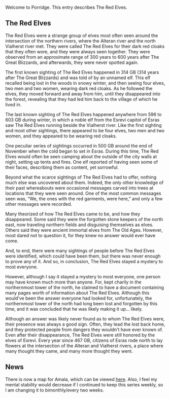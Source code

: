 Welcome to Porridge. This entry describes The Red Elves.

## The Red Elves
The Red Elves were a strange group of elves most often seen around the intersection of the northern rivers, where the Alteran river and the north Vialherst river met. They were called The Red Elves for their dark red cloaks that they often wore, and they were always seen together. They were observed from an approximate range of 300 years to 600 years after The Great Blizzards, and afterwards, they were never spotted again.

The first known sighting of The Red Elves happened in 314 GB (314 years after The Great Blizzards) and was told of by an unnamed elf. This elf recalled being lost in the woods in snowy winter, and then seeing four elves, two men and two women, wearing dark red cloaks. As he followed the elves, they moved forward and away from him, until they disappeared into the forest, revealing that they had led him back to the village of which he lived in.

The last known sighting of The Red Elves happened anywhere from 596 to 603 GB during winter, in which a noble elf from the Esrevi capitol of Esras saw The Red Elves running beside the Vialherst river. Like the first sighting and most other sightings, there appeared to be four elves, two men and two women, and they appeared to be wearing red cloaks.

One peculiar series of sightings occurred in 500 GB around the end of November when the cold began to set in Esras. During this time, The Red Elves would often be seen camping about the outside of the city walls at night, setting up tents and fires. One elf reported of having seen some of their faces, describing them as content, yet sorrowful.

Beyond what the scarce sightings of The Red Elves had to offer, nothing much else was uncovered about them. Indeed, the only other knowledge of their past whereabouts were occasional messages carved into trees at locations that they were seen around. One of the most common messages seen was, “We, the ones with the red garments, were here,” and only a few other messages were recorded.

Many theorized of how The Red Elves came to be, and how they disappeared. Some said they were the forgotten stone keepers of the north east, now traveling northern fields and disguising themselves as elves. Others said they were ancient immortal elves from The Old Ages. However, most dared not to question it, for they knew no answer would ever have come.

And, to end, there were many sightings of people before The Red Elves were identified, which could have been them, but there was never enough to prove any of it. And so, in conclusion, The Red Elves stayed a mystery to most everyone.

However, although I say it stayed a mystery to most everyone, one person may have known much more than anyone. For, kept charily in the northernmost tower of the north, he claimed to have a document containing many pages worth of information about The Red Elves. Although this would’ve been the answer everyone had looked for, unfortunately, the northernmost tower of the north had long been lost and forgotten by this time, and it was concluded that he was likely making it up... likely.

Although an answer was likely never found as to whom The Red Elves were, their presence was always a good sign. Often, they lead the lost back home, and they protected people from dangers they wouldn’t have ever known of. Even after their disappearance, The Red Elves were still honored by the elves of Esrevi. Every year since 467 GB, citizens of Esras rode north to lay flowers at the intersection of the Alteran and Vialherst rivers, a place where many thought they came, and many more thought they went.

## News
There is now a map for Amala, which can be viewed <a href="https://fanfavoritessofar.com/blog/archive/porridge.html">here</a>. Also, I feel my mental stability would decrease if I continued to keep this series weekly, so I am changing it to bimonthly/every two weeks.